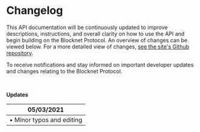 # Changelog

This API documentation will be continuously updated to improve descriptions, instructions, and overall clarity on how to use the API and begin building on the Blocknet Protocol. An overview of changes can be viewed below. For a more detailed view of changes, [see the site's Github repository](https://github.com/scalaris-project/api-docs).

To receive notifications and stay informed on important developer updates and changes relating to the Blocknet Protocol.

<br>

__Updates__

<!-- 

To do:
- CLI commands
- Wallet `help` commands
- Add description of how peers and snodes interact on the network
- Added updated config setup instructions
- Link to trading bots
- Make sure error codes are correct

reference: https://docs.pro.coinbase.com

-->

05/03/2021 |
-----------|
• Minor typos and editing |




<br>
<br>
<br>
<br>
<br>
<br>
<br>